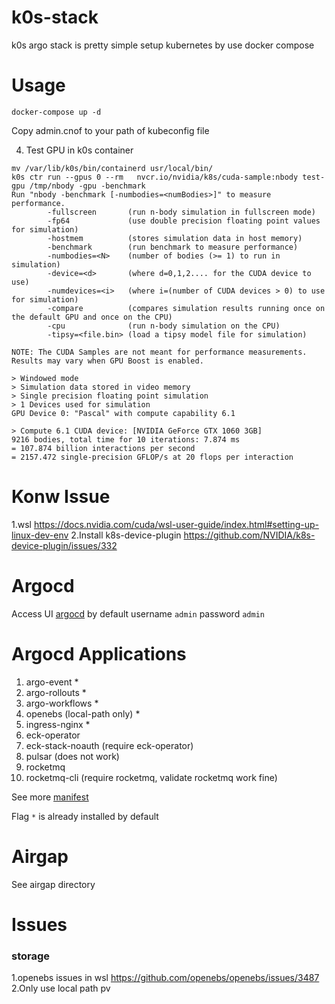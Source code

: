 # k0s-stack
k0s argo stack is pretty simple setup kubernetes by use docker compose

# Usage
```
docker-compose up -d
```
Copy admin.cnof to your path of kubeconfig file

4. Test GPU in k0s container

```
mv /var/lib/k0s/bin/containerd usr/local/bin/
k0s ctr run --gpus 0 --rm   nvcr.io/nvidia/k8s/cuda-sample:nbody test-gpu /tmp/nbody -gpu -benchmark
Run "nbody -benchmark [-numbodies=<numBodies>]" to measure performance.
        -fullscreen       (run n-body simulation in fullscreen mode)
        -fp64             (use double precision floating point values for simulation)
        -hostmem          (stores simulation data in host memory)
        -benchmark        (run benchmark to measure performance) 
        -numbodies=<N>    (number of bodies (>= 1) to run in simulation) 
        -device=<d>       (where d=0,1,2.... for the CUDA device to use)
        -numdevices=<i>   (where i=(number of CUDA devices > 0) to use for simulation)
        -compare          (compares simulation results running once on the default GPU and once on the CPU)
        -cpu              (run n-body simulation on the CPU)
        -tipsy=<file.bin> (load a tipsy model file for simulation)

NOTE: The CUDA Samples are not meant for performance measurements. Results may vary when GPU Boost is enabled.

> Windowed mode
> Simulation data stored in video memory
> Single precision floating point simulation
> 1 Devices used for simulation
GPU Device 0: "Pascal" with compute capability 6.1

> Compute 6.1 CUDA device: [NVIDIA GeForce GTX 1060 3GB]
9216 bodies, total time for 10 iterations: 7.874 ms
= 107.874 billion interactions per second
= 2157.472 single-precision GFLOP/s at 20 flops per interaction
```

# Konw Issue
1.wsl
https://docs.nvidia.com/cuda/wsl-user-guide/index.html#setting-up-linux-dev-env
2.Install k8s-device-plugin
https://github.com/NVIDIA/k8s-device-plugin/issues/332

# Argocd 


Access UI [argocd](http://argocd.localhost/) by default  username ```admin``` password ```admin```

# Argocd Applications

1. argo-event *
2. argo-rollouts *
3. argo-workflows *
4. openebs (local-path only) *
5. ingress-nginx *
6. eck-operator
7. eck-stack-noauth (require eck-operator)
8. pulsar (does not work)
9. rocketmq
10.  rocketmq-cli (require rocketmq, validate rocketmq work fine)


See more [manifest](https://github.com/zengzhengrong/k0s-stack/tree/zh-cn/manifests)

Flag ```*``` is already installed by default
# Airgap

See airgap directory

# Issues

### storage

1.openebs issues in wsl https://github.com/openebs/openebs/issues/3487  
2.Only use local path pv
